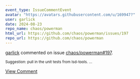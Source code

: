 ```yaml
---
event_type: IssueCommentEvent
avatar: "https://avatars.githubusercontent.com/u/169947?"
user: garlick
date: 2024-08-23
repo_name: chaos/powerman
html_url: https://github.com/chaos/powerman/issues/197
repo_url: https://github.com/chaos/powerman
---
```


<a href='https://github.com/garlick' target='_blank'>garlick</a> commented on issue <a href='https://github.com/chaos/powerman/issues/197' target='_blank'>chaos/powerman#197</a>.

<small>Suggestion: pull in the unit tests from lsd-tools....</small>

<a href='https://github.com/chaos/powerman/issues/197' target='_blank'>View Comment</a>